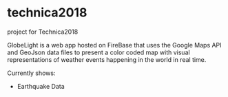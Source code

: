 # technica2018
project for Technica2018

GlobeLight is a web app hosted on FireBase that uses the Google Maps API and GeoJson data files to present a color coded map with visual representations of weather events happening in the world in real time.

Currently shows:
  * Earthquake Data
  
